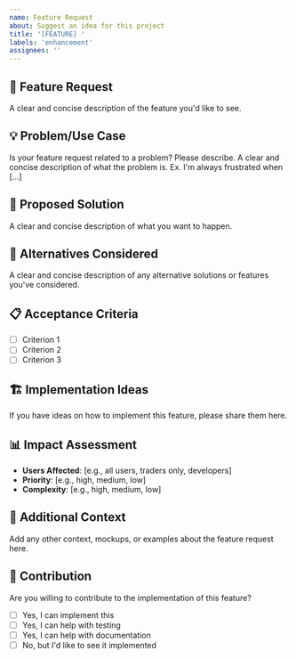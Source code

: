 ```yaml
---
name: Feature Request
about: Suggest an idea for this project
title: '[FEATURE] '
labels: 'enhancement'
assignees: ''
---
```


## 🚀 **Feature Request**
A clear and concise description of the feature you'd like to see.

## 💡 **Problem/Use Case**
Is your feature request related to a problem? Please describe.
A clear and concise description of what the problem is. Ex. I'm always frustrated when [...]

## 🎯 **Proposed Solution**
A clear and concise description of what you want to happen.

## 🔄 **Alternatives Considered**
A clear and concise description of any alternative solutions or features you've considered.

## 📋 **Acceptance Criteria**
- [ ] Criterion 1
- [ ] Criterion 2
- [ ] Criterion 3

## 🏗️ **Implementation Ideas**
If you have ideas on how to implement this feature, please share them here.

## 📊 **Impact Assessment**
- **Users Affected**: [e.g., all users, traders only, developers]
- **Priority**: [e.g., high, medium, low]
- **Complexity**: [e.g., high, medium, low]

## 📝 **Additional Context**
Add any other context, mockups, or examples about the feature request here.

## 🤝 **Contribution**
Are you willing to contribute to the implementation of this feature?
- [ ] Yes, I can implement this
- [ ] Yes, I can help with testing
- [ ] Yes, I can help with documentation
- [ ] No, but I'd like to see it implemented